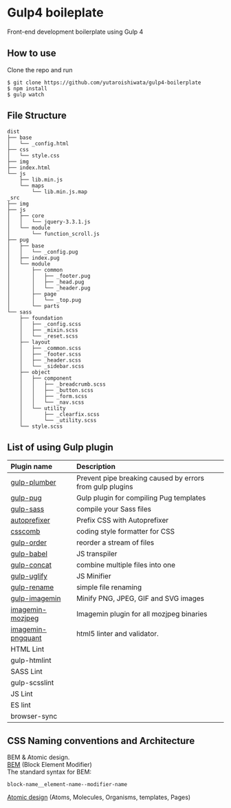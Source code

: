 # Gulp4 boileplate
Front-end development boilerplate using Gulp 4

## How to use
Clone the repo and run
```
$ git clone https://github.com/yutaroishiwata/gulp4-boilerplate
$ npm install
$ gulp watch
```

## File Structure
```
dist
├── base
│   └── _config.html
├── css
│   └── style.css
├── img
├── index.html
└── js
    ├── lib.min.js
    └── maps
        └── lib.min.js.map
_src
├── img
├── js
│   ├── core
│   │   └── jquery-3.3.1.js
│   └── module
│       └── function_scroll.js
├── pug
│   ├── base
│   │   └── _config.pug
│   ├── index.pug
│   └── module
│       ├── common
│       │   ├── _footer.pug
│       │   ├── _head.pug
│       │   └── _header.pug
│       ├── page
│       │   └── _top.pug
│       └── parts
└── sass
    ├── foundation
    │   ├── _config.scss
    │   ├── _mixin.scss
    │   └── _reset.scss
    ├── layout
    │   ├── _common.scss
    │   ├── _footer.scss
    │   ├── _header.scss
    │   └── _sidebar.scss
    ├── object
    │   ├── component
    │   │   ├── _breadcrumb.scss
    │   │   ├── _button.scss
    │   │   ├── _form.scss
    │   │   └── _nav.scss
    │   └── utility
    │       ├── _clearfix.scss
    │       └── _utility.scss
    └── style.scss
```

## List of using Gulp plugin

|Plugin name        | Description                         
|:------------------|:----------------------------------
| [gulp-plumber](https://www.npmjs.com/package/gulp-plumber) | Prevent pipe breaking caused by errors from gulp plugins |
| [gulp-pug](https://www.npmjs.com/package/gulp-pug)        | Gulp plugin for compiling Pug templates              |
| [gulp-sass](https://www.npmjs.com/package/gulp-sass)       | compile your Sass files      |
| [autoprefixer](https://www.npmjs.com/package/gulp-autoprefixer) | Prefix CSS with Autoprefixer              |
| [csscomb](https://www.npmjs.com/package/csscomb)           | coding style formatter for CSS              |
| [gulp-order](https://www.npmjs.com/package/gulp-order)     | reorder a stream of files                            |
| [gulp-babel](https://www.npmjs.com/package/gulp-babel)     | JS transpiler                            |
| [gulp-concat](https://www.npmjs.com/package/gulp-concat)   | combine multiple files into one                      |
| [gulp-uglify](https://www.npmjs.com/package/gulp-uglify)    | JS Minifier                       |
| [gulp-rename](https://www.npmjs.com/package/gulp-rename)    | simple file renaming                    |
| [gulp-imagemin](https://www.npmjs.com/package/gulp-imagemin)     | Minify PNG, JPEG, GIF and SVG images      |
| [imagemin-mozjpeg](https://www.npmjs.com/package/imagemin-mozjpeg-full)|Imagemin plugin for all mozjpeg binaries|
| [imagemin-pngquant](https://www.npmjs.com/package/htmllint) |html5 linter and validator.|
| HTML Lint         |                                           |
| gulp-htmlint      |                            |
| SASS Lint         |                                           |
| gulp-scsslint     |                                           |
| JS Lint           |                                           |
| ES lint           |                                           |
| browser-sync      |                                           |

## CSS Naming conventions and Architecture
BEM & Atomic design.  
[BEM](http://getbem.com/naming/) (Block Element Modifier)  
The standard syntax for BEM:
```
block-name__element-name--modifier-name
```
[Atomic design](https://bradfrost.com/blog/post/atomic-web-design/) (Atoms, Molecules, Organisms, templates, Pages)


